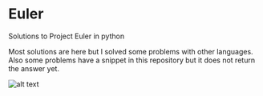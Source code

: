 # Euler
Solutions to Project Euler in python

Most solutions are here but I solved some problems with other languages. Also some problems have a snippet in this repository but it does not return the answer yet.

![alt text](https://projecteuler.net/profile/oursinblanc.png)
